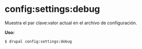 # config:settings:debug
Muestra el par clave:valor actual en el archivo de configuración.

**Uso:**
```
$ drupal config:settings:debug
```
